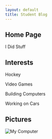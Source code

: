 ```yaml
---
layout: default
title: Student Blog
---
```



## Home Page
I Did Stuff

## Interests
Hockey

Video Games

Building Computers

Working on Cars

## Pictures
![My Computer](/home/Gavin/vscode/Student/images/MyComputer.jpg "My Desktop")